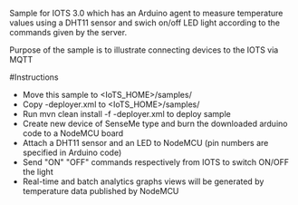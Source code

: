 Sample for IOTS 3.0 which has an Arduino agent to measure temperature values using a DHT11 sensor and swich on/off LED light according to the commands given by the server.

Purpose of the sample is to illustrate connecting devices to the IOTS via MQTT 

#Instructions
- Move this sample to <IoTS_HOME>/samples/<Sample name>
- Copy <Sample name>-deployer.xml to <IoTS_HOME>/samples/
- Run mvn clean install -f <Sample name>-deployer.xml to deploy sample
- Create new device of SenseMe type and burn the downloaded arduino code to a NodeMCU board
- Attach a DHT11 sensor and an LED to NodeMCU (pin numbers are specified in Arduino code)
- Send "ON" "OFF" commands respectively from IOTS to switch ON/OFF the light
- Real-time and batch analytics graphs views will be generated by temperature data published by NodeMCU
